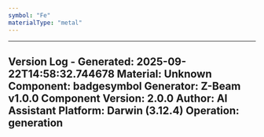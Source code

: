 ```yaml
---
symbol: "Fe"
materialType: "metal"
---
```


---
Version Log - Generated: 2025-09-22T14:58:32.744678
Material: Unknown
Component: badgesymbol
Generator: Z-Beam v1.0.0
Component Version: 2.0.0
Author: AI Assistant
Platform: Darwin (3.12.4)
Operation: generation
---